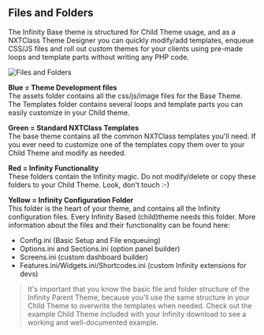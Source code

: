 ## Files and Folders

The Infinity Base theme is structured for Child Theme usage, and as a
NXTClass Theme Designer you can quickly modify/add templates, enqueue CSS/JS
files and roll out custom themes for your clients using pre-made loops and
template parts without writing any PHP code. 

![Files and Folders](infinity://admin:image/docs/folder-structure.png)

**Blue = Theme Development files**  
The assets folder contains all the css/js/image files for the Base Theme. The Templates
folder contains several loops and template parts you can easily customize in your Child theme.

**Green = Standard NXTClass Templates**  
The base theme contains all the common NXTClass templates you'll need. If you ever need
to customize one of the templates copy them over to your Child Theme and modify as needed.  

**Red = Infinity Functionality**   
These folders contain the Infinity magic. Do not modify/delete or copy these folders to
your Child Theme. Look, don't touch :-)  

**Yellow = Infinity Configuration Folder**  
This folder is the heart of your theme, and contains all the Infinity configuration files.
Every Infinity Based (child)theme needs this folder. More information about the files and
their functionality can be found here:  

- Config.ini (Basic Setup and File enqueuing)  
- Options.ini and Sections.ini (option panel builder)  
- Screens.ini (custom dashboard builder)  
- Features.ini/Widgets.ini/Shortcodes.ini (custom Infinity extensions for devs)  

> It's important that you know the basic file and folder structure of the Infinity
Parent Theme, because you'll use the same structure in your Child Theme to overwrite
the templates when needed. Check out the example Child Theme included with your Infinity
download to see a working and well-documented example. 